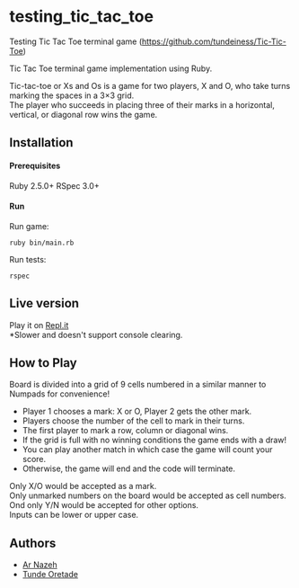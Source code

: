 # testing_tic_tac_toe
Testing Tic Tac Toe terminal game (https://github.com/tundeiness/Tic-Tic-Toe)

Tic Tac Toe terminal game implementation using Ruby.

Tic-tac-toe or Xs and Os is a game for two players, X and O,
who take turns marking the spaces in a 3×3 grid.<br/>
The player who succeeds in placing three of their marks
in a horizontal, vertical, or diagonal row wins the game.

## Installation

#### Prerequisites

Ruby 2.5.0+
RSpec 3.0+

#### Run
Run game:
```console
ruby bin/main.rb
```
Run tests:
```console
rspec
```

## Live version

Play it on [Repl.it](https://repl.it/@Nazeh1/Tic-Tac-Toe) <br/>
*Slower and doesn't support console clearing.

## How to Play

Board is divided into a grid of 9 cells numbered in a similar
manner to Numpads for convenience!

- Player 1 chooses a mark: X or O, Player 2 gets the other mark.
- Players choose the number of the cell to mark in their turns.
- The first player to mark a row, column or diagonal wins.
- If the grid is full with no winning conditions the game ends with a draw!
- You can play another match in which case the game will count your score.
- Otherwise, the game will end and the code will terminate. 

Only X/O would be accepted as a mark.<br/>
Only unmarked numbers on the board would be accepted as cell numbers.<br/>
Ond only Y/N would be accepted for other options.<br/>
Inputs can be lower or upper case.

## Authors

* [Ar Nazeh](https://github.com/Nazeh)
* [Tunde Oretade](https://github.com/tundeiness)
